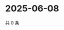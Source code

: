# 2025-06-08

共 0 条

<!-- BEGIN ZHIHUQUESTIONS -->
<!-- 最后更新时间 Sun Jun 08 2025 16:13:40 GMT+0800 (China Standard Time) -->

<!-- END ZHIHUQUESTIONS -->
